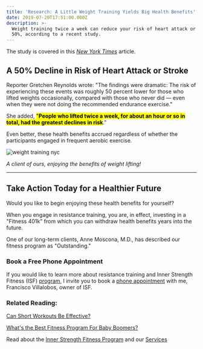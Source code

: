 ```yaml
---
title: 'Research: A Little Weight Training Yields Big Health Benefits'
date: 2019-07-20T17:51:00.000Z
description: >-
  Weight training twice a week can reduce your risk of heart attack or stroke by
  50%, according to a recent study.
---
```

The study is covered in this <a href="https://www.nytimes.com/2018/12/04/well/move/even-a-little-weight-training-may-cut-the-risk-of-heart-attack-and-stroke.html" target="blank">_New York Times_</a> article.

## A 50% Decline in Risk of Heart Attack or Stroke

Reporter Gretchen Reynolds wrote: "The findings were dramatic: The risk of experiencing these events was roughly 50 percent lower for those who lifted weights occasionally, compared with those who never did — even when they were not doing the recommended endurance exercise."

She added, <mark>"**People who lifted twice a week, for about an hour or so in total, had the greatest declines in risk**</mark>."

Even better, these health benefits accrued regardless of whether the participants engaged in frequent aerobic exercise. 

![weight training nyc](https://res.cloudinary.com/icecloud7/image/upload/w_650,q_auto,f_auto/v1563652930/socorro-morales-weight-lifting_ikfrzr.png "weight training nyc")

_A client of ours, enjoying the benefits of weight lifting!_

<hr>

## Take Action Today for a Healthier Future

Would you like to begin enjoying these health benefits for yourself? 

When you engage in resistance training, you are, in effect, investing in a "Fitness 401k" from which you can withdraw health benefits years into the future.

One of our long-term clients, Anne Moscona, M.D., has described our fitness program as "Outstanding."

### Book a Free Phone Appointment

If you would like to learn more about resistance training and Inner Strength Fitness (ISF) [program](/about), I invite you to book a <a href="https://calendly.com/isfny/15min?back=1&month=2019-07" target="blank"> phone appointment</a> with me, Francisco Villalobos, owner of ISF. 

### 

### Related Reading:

[Can Short Workouts Be Effective?](/post/short-workouts/)

[What's the Best Fitness Program For Baby Boomers?](/post/boomers-fitness-program/)

Read about the [Inner Strength Fitness Program](/about/) and our [Services](/services)
